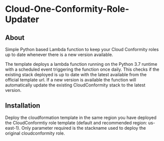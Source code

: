 # Cloud-One-Conformity-Role-Updater

## About

Simple Python based Lambda function to keep your Cloud Conformity roles up to date whenever there is a new version available. 

The template deploys a lambda function running on the Python 3.7 runtime with a scheduled event triggering the function once daily. This checks if the existing stack deployed is up to date with the latest available from the official template url. If a new version is available the function will automatically update the existing CloudConformity stack to the latest version.

## Installation

Deploy the cloudformation template in the same region you have deployed the CloudConformtiy role template (default and recommended region: us-east-1). Only parameter required is the stackname used to deploy the original cloudconformity role.

